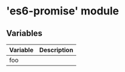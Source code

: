 # 'es6-promise' module















## Variables

| Variable	   |  Description|
|:-------------|:----|
|foo      |   |

